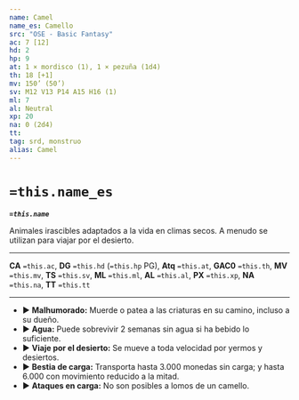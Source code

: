 ```yaml
---
name: Camel
name_es: Camello
src: "OSE - Basic Fantasy"
ac: 7 [12]
hd: 2
hp: 9
at: 1 × mordisco (1), 1 × pezuña (1d4)
th: 18 [+1]
mv: 150’ (50’)
sv: M12 V13 P14 A15 H16 (1)
ml: 7
al: Neutral
xp: 20
na: 0 (2d4)
tt: 
tag: srd, monstruo
alias: Camel
---
```

# `=this.name_es` 

**_`=this.name`_**

Animales irascibles adaptados a la vida en climas secos. A menudo se utilizan para viajar por el desierto.

---
**CA** `=this.ac`, **DG** `=this.hd` (`=this.hp` PG), **Atq** `=this.at`, **GAC0** `=this.th`, **MV** `=this.mv`, **TS** `=this.sv`, **ML** `=this.ml`, **AL** `=this.al`, **PX** `=this.xp`, **NA** `=this.na`, **TT** `=this.tt`

---

- ▶ **Malhumorado:** Muerde o patea a las criaturas en su camino, incluso a su dueño.
- ▶ **Agua:** Puede sobrevivir 2 semanas sin agua si ha bebido lo suficiente.
- ▶ **Viaje por el desierto:** Se mueve a toda velocidad por yermos y desiertos.
- ▶ **Bestia de carga:** Transporta hasta 3.000 monedas sin carga; y hasta 6.000 con movimiento reducido a la mitad.
- ▶ **Ataques en carga:** No son posibles a lomos de un camello.
